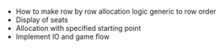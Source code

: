 * How to make row by row allocation logic generic to row order
* Display of seats
* Allocation with specified starting point
* Implement IO and game flow